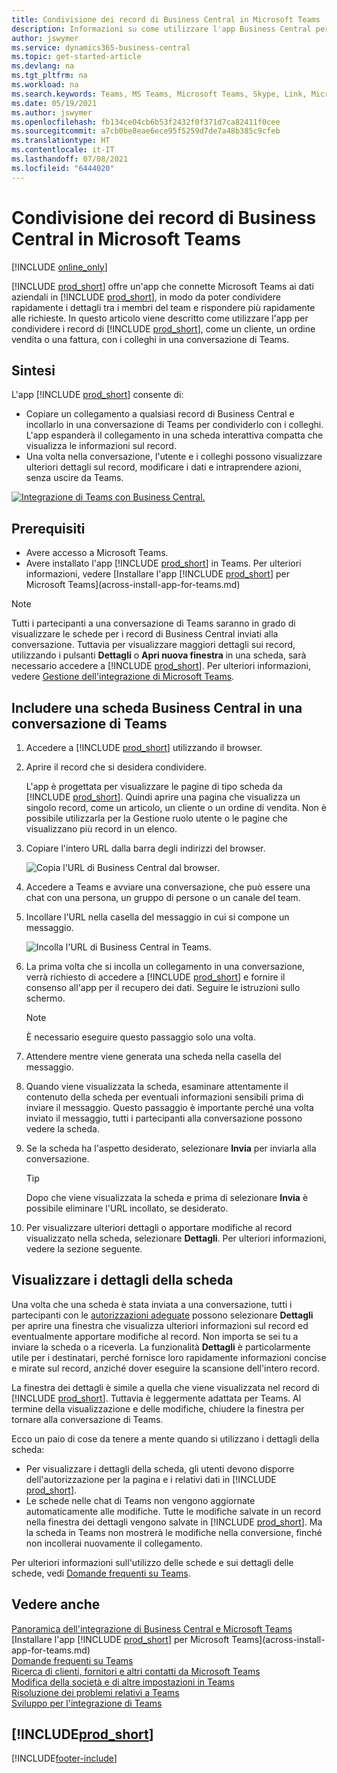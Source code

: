 ```yaml
---
title: Condivisione dei record di Business Central in Microsoft Teams
description: Informazioni su come utilizzare l'app Business Central per Microsoft Teams.
author: jswymer
ms.service: dynamics365-business-central
ms.topic: get-started-article
ms.devlang: na
ms.tgt_pltfrm: na
ms.workload: na
ms.search.keywords: Teams, MS Teams, Microsoft Teams, Skype, Link, Microsoft 365, collaborate, collaboration, teamwork, share records
ms.date: 05/19/2021
ms.author: jswymer
ms.openlocfilehash: fb134ce04cb6b53f2432f0f371d7ca82411f0cee
ms.sourcegitcommit: a7cb0be8eae6ece95f5259d7de7a48b385c9cfeb
ms.translationtype: HT
ms.contentlocale: it-IT
ms.lasthandoff: 07/08/2021
ms.locfileid: "6444020"
---
```

# <a name="sharing-business-central-records-in-microsoft-teams"></a>Condivisione dei record di Business Central in Microsoft Teams

[!INCLUDE [online_only](includes/online_only.md)]

[!INCLUDE [prod_short](includes/prod_short.md)] offre un'app che connette Microsoft Teams ai dati aziendali in [!INCLUDE [prod_short](includes/prod_short.md)], in modo da poter condividere rapidamente i dettagli tra i membri del team e rispondere più rapidamente alle richieste. In questo articolo viene descritto come utilizzare l'app per condividere i record di [!INCLUDE [prod_short](includes/prod_short.md)], come un cliente, un ordine vendita o una fattura, con i colleghi in una conversazione di Teams.

## <a name="overview"></a>Sintesi

L'app [!INCLUDE [prod_short](includes/prod_short.md)] consente di:

- Copiare un collegamento a qualsiasi record di Business Central e incollarlo in una conversazione di Teams per condividerlo con i colleghi. L'app espanderà il collegamento in una scheda interattiva compatta che visualizza le informazioni sul record.
- Una volta nella conversazione, l'utente e i colleghi possono visualizzare ulteriori dettagli sul record, modificare i dati e intraprendere azioni, senza uscire da Teams.

[![Integrazione di Teams con Business Central.](media/teams-intro-v3.png)](media/teams-intro-v3.png#lightbox)

## <a name="prerequisites"></a>Prerequisiti

- Avere accesso a Microsoft Teams.
- Avere installato l'app [!INCLUDE [prod_short](includes/prod_short.md)] in Teams. Per ulteriori informazioni, vedere [Installare l'app [!INCLUDE [prod_short](includes/prod_short.md)] per Microsoft Teams](across-install-app-for-teams.md)

> [!NOTE]
> Tutti i partecipanti a una conversazione di Teams saranno in grado di visualizzare le schede per i record di Business Central inviati alla conversazione. Tuttavia per visualizzare maggiori dettagli sui record, utilizzando i pulsanti **Dettagli** o **Apri nuova finestra** in una scheda, sarà necessario accedere a [!INCLUDE [prod_short](includes/prod_short.md)]. Per ulteriori informazioni, vedere [Gestione dell'integrazione di Microsoft Teams](admin-teams-integration.md#minimum-requirements-1).

## <a name="include-a-business-central-card-in-a-teams-conversation"></a>Includere una scheda Business Central in una conversazione di Teams

1. Accedere a [!INCLUDE [prod_short](includes/prod_short.md)] utilizzando il browser.
2. Aprire il record che si desidera condividere.

    L'app è progettata per visualizzare le pagine di tipo scheda da [!INCLUDE [prod_short](includes/prod_short.md)]. Quindi aprire una pagina che visualizza un singolo record, come un articolo, un cliente o un ordine di vendita. Non è possibile utilizzarla per la Gestione ruolo utente o le pagine che visualizzano più record in un elenco.

3. Copiare l'intero URL dalla barra degli indirizzi del browser.

   ![Copia l'URL di Business Central dal browser.](media/teams-url-v2.png)
4. Accedere a Teams e avviare una conversazione, che può essere una chat con una persona, un gruppo di persone o un canale del team.

    <!--Teams imposes a few limitations here eg. you cannot unfurl a link during a Voice/Video call :/ We should probably only mention this in a Troubleshooting section (and i hope it will also be fixed soon)-->
5. Incollare l'URL nella casella del messaggio in cui si compone un messaggio.

   ![Incolla l'URL di Business Central in Teams.](media/teams-paste-url-v2.png)
6. La prima volta che si incolla un collegamento in una conversazione, verrà richiesto di accedere a [!INCLUDE [prod_short](includes/prod_short.md)] e fornire il consenso all'app per il recupero dei dati. Seguire le istruzioni sullo schermo.

    > [!NOTE]
    > È necessario eseguire questo passaggio solo una volta.

7. Attendere mentre viene generata una scheda nella casella del messaggio.

8. Quando viene visualizzata la scheda, esaminare attentamente il contenuto della scheda per eventuali informazioni sensibili prima di inviare il messaggio. Questo passaggio è importante perché una volta inviato il messaggio, tutti i partecipanti alla conversazione possono vedere la scheda.

9. Se la scheda ha l'aspetto desiderato, selezionare **Invia** per inviarla alla conversazione.

    > [!TIP]
    > Dopo che viene visualizzata la scheda e prima di selezionare **Invia** è possibile eliminare l'URL incollato, se desiderato.

10. Per visualizzare ulteriori dettagli o apportare modifiche al record visualizzato nella scheda, selezionare **Dettagli**. Per ulteriori informazioni, vedere la sezione seguente.

## <a name="view-card-details"></a>Visualizzare i dettagli della scheda

Una volta che una scheda è stata inviata a una conversazione, tutti i partecipanti con le [autorizzazioni adeguate](admin-teams-integration.md#permissions) possono selezionare **Dettagli** per aprire una finestra che visualizza ulteriori informazioni sul record ed eventualmente apportare modifiche al record. Non importa se sei tu a inviare la scheda o a riceverla. La funzionalità **Dettagli** è particolarmente utile per i destinatari, perché fornisce loro rapidamente informazioni concise e mirate sul record, anziché dover eseguire la scansione dell'intero record.

La finestra dei dettagli è simile a quella che viene visualizzata nel record di [!INCLUDE [prod_short](includes/prod_short.md)]. Tuttavia è leggermente adattata per Teams. Al termine della visualizzazione e delle modifiche, chiudere la finestra per tornare alla conversazione di Teams.

Ecco un paio di cose da tenere a mente quando si utilizzano i dettagli della scheda:

- Per visualizzare i dettagli della scheda, gli utenti devono disporre dell'autorizzazione per la pagina e i relativi dati in [!INCLUDE [prod_short](includes/prod_short.md)].
- Le schede nelle chat di Teams non vengono aggiornate automaticamente alle modifiche. Tutte le modifiche salvate in un record nella finestra dei dettagli vengono salvate in [!INCLUDE [prod_short](includes/prod_short.md)]. Ma la scheda in Teams non mostrerà le modifiche nella conversione, finché non incollerai nuovamente il collegamento.

Per ulteriori informazioni sull'utilizzo delle schede e sui dettagli delle schede, vedi [Domande frequenti su Teams](teams-faq.md).

## <a name="see-also"></a>Vedere anche

[Panoramica dell'integrazione di Business Central e Microsoft Teams](across-teams-overview.md)  
[Installare l'app [!INCLUDE [prod_short](includes/prod_short.md)] per Microsoft Teams](across-install-app-for-teams.md)  
[Domande frequenti su Teams](teams-faq.md)  
[Ricerca di clienti, fornitori e altri contatti da Microsoft Teams](across-search-contacts-teams.md)  
[Modifica della società e di altre impostazioni in Teams](across-teams-settings.md)  
[Risoluzione dei problemi relativi a Teams](admin-teams-troubleshooting.md)  
[Sviluppo per l'integrazione di Teams](/dynamics365/business-central/dev-itpro/developer/devenv-develop-for-teams)  

## [!INCLUDE[prod_short](includes/free_trial_md.md)]  


[!INCLUDE[footer-include](includes/footer-banner.md)]
